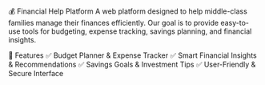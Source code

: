 💰 Financial Help Platform
A web platform designed to help middle-class families manage their finances efficiently. Our goal is to provide easy-to-use tools for budgeting, expense tracking, savings planning, and financial insights.

🌟 Features
✅ Budget Planner & Expense Tracker
✅ Smart Financial Insights & Recommendations
✅ Savings Goals & Investment Tips
✅ User-Friendly & Secure Interface
